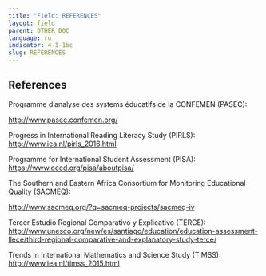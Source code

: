 ```yaml
---
title: "Field: REFERENCES"
layout: field
parent: OTHER_DOC
language: ru
indicator: 4-1-1bc
slug: REFERENCES
---
```

## References

Programme d’analyse des systems éducatifs de la CONFEMEN (PASEC):

http://www.pasec.confemen.org/

Progress in International Reading Literacy Study (PIRLS): http://www.iea.nl/pirls_2016.html

Programme for International Student Assessment (PISA): https://www.oecd.org/pisa/aboutpisa/

The Southern and Eastern Africa Consortium for Monitoring Educational Quality (SACMEQ):

http://www.sacmeq.org/?q=sacmeq-projects/sacmeq-iv

Tercer Estudio Regional Comparativo y Explicativo (TERCE): http://www.unesco.org/new/es/santiago/education/education-assessment-llece/third-regional-comparative-and-explanatory-study-terce/

Trends in International Mathematics and Science Study (TIMSS): http://www.iea.nl/timss_2015.html